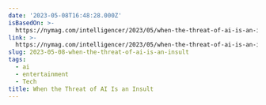 ```yaml
---
date: '2023-05-08T16:48:28.000Z'
isBasedOn: >-
  https://nymag.com/intelligencer/2023/05/when-the-threat-of-ai-is-an-insult.html
link: >-
  https://nymag.com/intelligencer/2023/05/when-the-threat-of-ai-is-an-insult.html
slug: 2023-05-08-when-the-threat-of-ai-is-an-insult
tags:
  - ai
  - entertainment
  - Tech
title: When the Threat of AI Is an Insult
---
```


